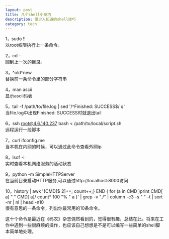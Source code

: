 ```yaml
---
layout: post
title: 几个shell小技巧
description: 很少人知道的shell技巧
category: tech
---
```


1，sudo !!  
以root权限执行上一条命令。

2，cd -  
回到上一次的目录。

3，^old^new  
替换前一条命令里的部分字符串

4，man ascii  
显示ascii码表

5，tail -f /path/to/file.log | sed '/^Finished: SUCCESS$/ q'  
当file.log中出现Finished: SUCCESS时就退出tail

6，ssh root@4.6.140.237 bash < /path/to/local/script.sh  
远程运行一段脚本

7，curl ifconfig.me  
当本机在内网的时候，可以通过此命令查看外网ip

8，lsof -i  
实时查看本机网络服务的活动状态

9，python -m SimpleHTTPServer  
在当前目录启动HTTP服务,可以通过http://localhost:8000访问

10，history | awk '{CMD[$ 2]++; count++;} END { for (a in CMD )print CMD[ a] " " CMD[ a]/ count* 100 "% " a }' | grep -v "./" | column -c3 -s " " -t | sort -nr | nl | head -n10  
很有意思的一条命令，列出你最常用的10条命令。


这十个命令是最近在《码农》杂志偶然看到的，觉得很有趣，总结在此。将来在工作中遇到一些很麻烦的操作，也应该自己想想是不是可以编写一些简单的shell脚本简单地处理。
